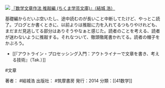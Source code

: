 [![](https://images-fe.ssl-images-amazon.com/images/I/51k1Ayd79VL._SL160_.jpg)](http://www.amazon.co.jp/exec/obidos/ASIN/4480095268/choiyaki81-22/ref=nosim)
[『数学文章作法 推敲編 (ちくま学芸文庫)』（結城 浩）](http://www.amazon.co.jp/exec/obidos/ASIN/4480095268/choiyaki81-22/ref=nosim)

基礎編からだいぶ空いたし、途中読むのが長いこと中断してたけど、やっとこ読了。ブログとか書くときに、以前よりは推敲に力を入れてるつもりやけれども、まだまだ見逃してる部分はありそうやなぁと感じた。読者のことを考える、読者が迷わないように推敲する。それなついて、徹頭徹尾書かれてる。読者の帽子をかぶろう。

- [[『アウトライン・プロセッシング入門：アウトライナーで文章を書き、考える技術』（Tak.）]]

#文章 

著者： #結城浩
出版社： #筑摩書房
発行：2014
分類：[[41数学]]

